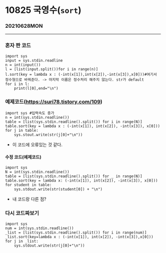 # 10825 국영수(`sort`)
### 20210628MON
-------------
### 혼자 짠 코드 
```
import sys
input = sys.stdin.readline
n = int(input())
l = [list(input.split())for i in range(n)]
l.sort(key = lambda x : (-int(x[1]),int(x[2]),-int(x[3]),x[0]))#여기서 정수형으로 바꿔준다. -> 마지막 이름은 정수처리 해주지 않는다. str가 default
for i in l:
    print(l[0],end="\n")
```
### 예제코드(https://suri78.tistory.com/109)
```
import sys #입력속도 증가
n = int(sys.stdin.readline())
table = [list(sys.stdin.readline().split()) for i in range(N)]
table.sort(key = lambda x : (-int(x[1]), int(x[2]), -int(x[3]), x[0]))
for j in table:
    sys.stout.write(str(j[0]+"\n"))
```
- 이 코드에 오류있는 것 같다.
#### 수정 코드(예제코드)
```
import sys
N = int(sys.stdin.readline()) 
table = [list(sys.stdin.readline().split()) for _ in range(N)] 
table.sort(key = lambda x: (-int(x[1]), int(x[2]), -int(x[3]), x[0])) 
for student in table: 
    sys.stdout.write(str(student[0]) + "\n")

```
- 내 코드랑 다른 점?
### 다시 코드짜보기
```
import sys 
num = int(sys.stdin.readline())
_list = [list(sys.stdin.readline().split()) for i in range(num)]
_list.sort(key=lambda x : (-int(x[1]), int(x[2]), -int(x[3]),x[0]))
for j in _list:
    sys.stdout.write(str(j[0]+"\n"))
```